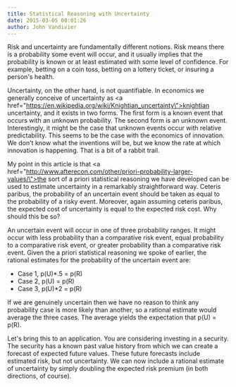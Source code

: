 ```yaml
---
title: Statistical Reasoning with Uncertainty
date: 2015-03-05 00:01:26
author: John Vandivier
---
```




Risk and uncertainty are fundamentally different notions. Risk means there is a probability some event will occur, and it usually implies that the probability is known or at least estimated with some level of confidence. For example, betting on a coin toss, betting on a lottery ticket, or insuring a person's health.

Uncertainty, on the other hand, is not quantifiable. In economics we generally conceive of uncertainty as <a href=\"https://en.wikipedia.org/wiki/Knightian_uncertainty\">knightian uncertainty</a>, and it exists in two forms. The first form is a known event that occurs with an unknown probability. The second form is an unknown event. Interestingly, it might be the case that unknown events occur with relative predictability. This seems to be the case with the economics of innovation. We don't know what the inventions will be, but we know the rate at which innovation is happening. That is a bit of a rabbit trail.

My point in this article is that <a href=\"http://www.afterecon.com/other/priori-probability-larger-values/\">the sort of a priori statistical reasoning we have developed</a> can be used to estimate uncertainty in a remarkably straightforward way. Ceteris paribus, the probability of an uncertain event should be taken as equal to the probability of a risky event. Moreover, again assuming ceteris paribus, the expected cost of uncertainty is equal to the expected risk cost. Why should this be so?

An uncertain event will occur in one of three probability ranges. It might occur with less probability than a comparative risk event, equal probability to a comparative risk event, or greater probability than a comparative risk event. Given the a priori statistical reasoning we spoke of earlier, the rational estimates for the probability of the uncertain event are:
<ul>
	<li>Case 1, p(U)*.5 = p(R)</li>
	<li>Case 2, p(U) = p(R)</li>
	<li>Case 3, p(U)*2 = p(R)</li>
</ul>
If we are genuinely uncertain then we have no reason to think any probability case is more likely than another, so a rational estimate would average the three cases. The average yields the expectation that p(U) = p(R).

Let's bring this to an application. You are considering investing in a security. The security has a known past value history from which we can create a forecast of expected future values. These future forecasts include estimated risk, but not uncertainty. We can now include a rational estimate of uncertainty by simply doubling the expected risk premium (in both directions, of course).